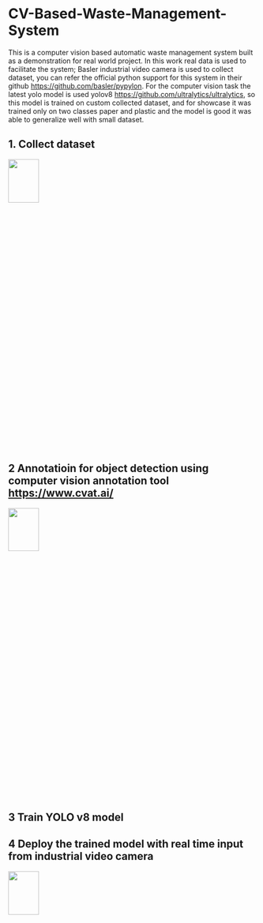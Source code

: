 # CV-Based-Waste-Management-System
This is a computer vision based automatic waste management system built as a demonstration for real world project. In this work real data is used to facilitate the system; Basler industrial video camera is used to collect dataset, you can refer the official python support for this system in their github https://github.com/basler/pypylon. For the computer vision task the latest yolo model is used yolov8 https://github.com/ultralytics/ultralytics, so this model is trained on custom collected dataset, and for showcase it was trained only on two classes paper and plastic and the model is good it was able to generalize well with small dataset.
## 1. Collect dataset
<img src="https://user-images.githubusercontent.com/96078343/229242536-ac0e0d65-1939-4398-ade2-a0f51ff461cc.png" width=35% height=15%>

## 2 Annotatioin for object detection using computer vision annotation tool https://www.cvat.ai/
<img src="https://user-images.githubusercontent.com/96078343/229242924-0587d45d-d179-420e-a717-954aedb5e0a5.png" width=35% height=15%>

## 3 Train YOLO v8 model
## 4 Deploy the trained model with real time input from industrial video camera

<img src = "https://user-images.githubusercontent.com/96078343/229243202-fb0c706e-1d6f-4539-9ee1-02596fde80d2.mp4" width=35% height=15%>

